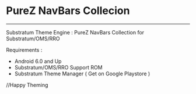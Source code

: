 # PureZ NavBars Collecion
*************************
Substratum Theme Engine :
PureZ NavBars Collection for Substratum/OMS/RRO

Requirements :
- Android 6.0 and Up
- Substratum/OMS/RRO Support ROM
- Substratum Theme Manager
( Get on Google Playstore )

//Happy Theming
